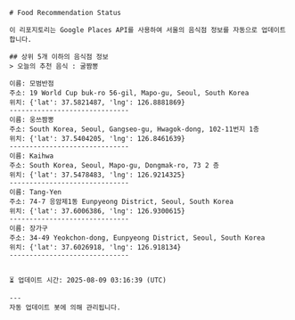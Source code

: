 
    # Food Recommendation Status

    이 리포지토리는 Google Places API를 사용하여 서울의 음식점 정보를 자동으로 업데이트합니다.

    ## 상위 5개 이하의 음식점 정보
    > 오늘의 추천 음식 : 굴짬뽕

	이름: 모범반점
	주소: 19 World Cup buk-ro 56-gil, Mapo-gu, Seoul, South Korea
	위치: {'lat': 37.5821487, 'lng': 126.8881869}
	------------------------------
	이름: 웅쓰짬뽕
	주소: South Korea, Seoul, Gangseo-gu, Hwagok-dong, 102-11번지 1층
	위치: {'lat': 37.5404205, 'lng': 126.8461639}
	------------------------------
	이름: Kaihwa
	주소: South Korea, Seoul, Mapo-gu, Dongmak-ro, 73 2 층
	위치: {'lat': 37.5478483, 'lng': 126.9214325}
	------------------------------
	이름: Tang-Yen
	주소: 74-7 응암제1동 Eunpyeong District, Seoul, South Korea
	위치: {'lat': 37.6006386, 'lng': 126.9300615}
	------------------------------
	이름: 장가구
	주소: 34-49 Yeokchon-dong, Eunpyeong District, Seoul, South Korea
	위치: {'lat': 37.6026918, 'lng': 126.918134}
	------------------------------


    ⏳ 업데이트 시간: 2025-08-09 03:16:39 (UTC)

    ---
    자동 업데이트 봇에 의해 관리됩니다.
    
